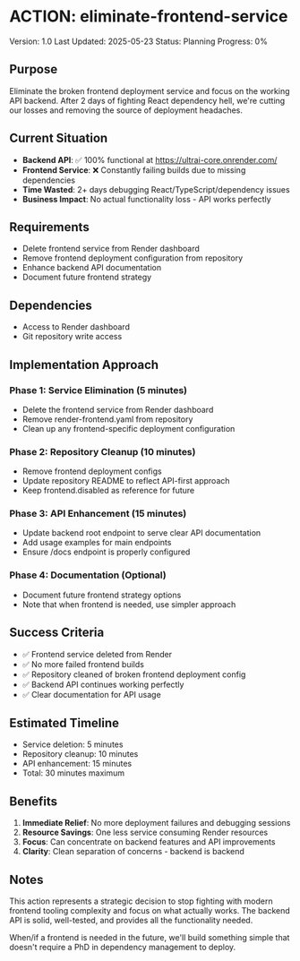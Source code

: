 # ACTION: eliminate-frontend-service

Version: 1.0
Last Updated: 2025-05-23
Status: Planning
Progress: 0%

## Purpose

Eliminate the broken frontend deployment service and focus on the working API backend. After 2 days of fighting React dependency hell, we're cutting our losses and removing the source of deployment headaches.

## Current Situation

- **Backend API**: ✅ 100% functional at https://ultrai-core.onrender.com/
- **Frontend Service**: ❌ Constantly failing builds due to missing dependencies
- **Time Wasted**: 2+ days debugging React/TypeScript/dependency issues
- **Business Impact**: No actual functionality loss - API works perfectly

## Requirements

- Delete frontend service from Render dashboard
- Remove frontend deployment configuration from repository
- Enhance backend API documentation
- Document future frontend strategy

## Dependencies

- Access to Render dashboard
- Git repository write access

## Implementation Approach

### Phase 1: Service Elimination (5 minutes)
- Delete the frontend service from Render dashboard
- Remove render-frontend.yaml from repository
- Clean up any frontend-specific deployment configuration

### Phase 2: Repository Cleanup (10 minutes)
- Remove frontend deployment configs
- Update repository README to reflect API-first approach
- Keep frontend.disabled as reference for future

### Phase 3: API Enhancement (15 minutes)
- Update backend root endpoint to serve clear API documentation
- Add usage examples for main endpoints
- Ensure /docs endpoint is properly configured

### Phase 4: Documentation (Optional)
- Document future frontend strategy options
- Note that when frontend is needed, use simpler approach

## Success Criteria

- ✅ Frontend service deleted from Render
- ✅ No more failed frontend builds
- ✅ Repository cleaned of broken frontend deployment config
- ✅ Backend API continues working perfectly
- ✅ Clear documentation for API usage

## Estimated Timeline

- Service deletion: 5 minutes
- Repository cleanup: 10 minutes
- API enhancement: 15 minutes
- Total: 30 minutes maximum

## Benefits

1. **Immediate Relief**: No more deployment failures and debugging sessions
2. **Resource Savings**: One less service consuming Render resources
3. **Focus**: Can concentrate on backend features and API improvements
4. **Clarity**: Clean separation of concerns - backend is backend

## Notes

This action represents a strategic decision to stop fighting with modern frontend tooling complexity and focus on what actually works. The backend API is solid, well-tested, and provides all the functionality needed.

When/if a frontend is needed in the future, we'll build something simple that doesn't require a PhD in dependency management to deploy.